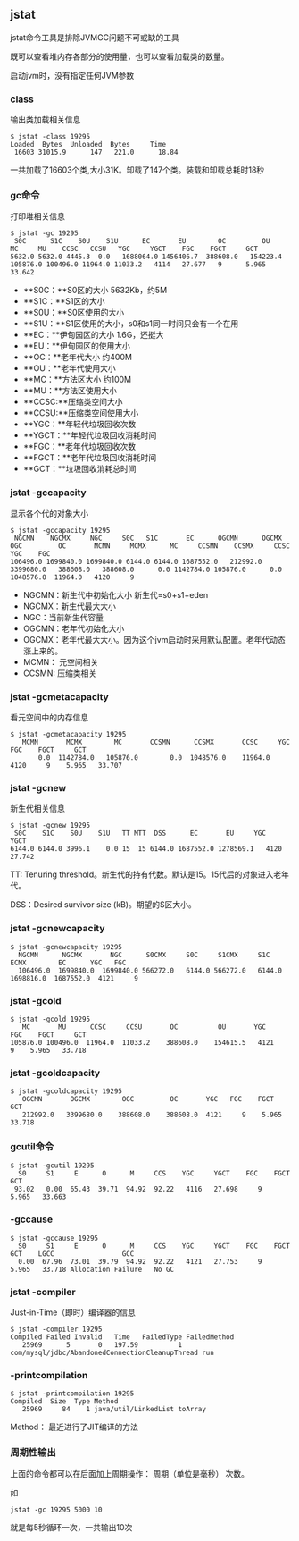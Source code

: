 ## jstat

jstat命令工具是排除JVMGC问题不可或缺的工具

 既可以查看堆内存各部分的使用量，也可以查看加载类的数量。

启动jvm时，没有指定任何JVM参数

### class

输出类加载相关信息

```
$ jstat -class 19295
Loaded  Bytes  Unloaded  Bytes     Time
 16603 31015.9      147   221.0      18.84

```

一共加载了16603个类,大小31K。卸载了147个类。装载和卸载总耗时18秒

### gc命令

打印堆相关信息

```
$ jstat -gc 19295
 S0C      S1C    S0U    S1U      EC       EU        OC         OU       MC     MU    CCSC   CCSU   YGC     YGCT    FGC    FGCT     GCT
5632.0 5632.0 4445.3  0.0   1688064.0 1456406.7  388608.0   154223.4  105876.0 100496.0 11964.0 11033.2   4114   27.677   9      5.965   33.642
```

- **S0C：**S0区的大小   5632Kb，约5M
- **S1C：**S1区的大小
- **S0U：**S0区使用的大小
- **S1U：**S1区使用的大小，s0和s1同一时间只会有一个在用
- **EC：**伊甸园区的大小    1.6G，还挺大
- **EU：**伊甸园区的使用大小
- **OC：**老年代大小     约400M
- **OU：**老年代使用大小
- **MC：**方法区大小    约100M
- **MU：**方法区使用大小
- **CCSC:**压缩类空间大小
- **CCSU:**压缩类空间使用大小
- **YGC：**年轻代垃圾回收次数
- **YGCT：**年轻代垃圾回收消耗时间
- **FGC：**老年代垃圾回收次数
- **FGCT：**老年代垃圾回收消耗时间
- **GCT：**垃圾回收消耗总时间



### jstat -gccapacity

显示各个代的对象大小

```
$ jstat -gccapacity 19295
 NGCMN    NGCMX     NGC     S0C   S1C       EC      OGCMN      OGCMX       OGC         OC       MCMN     MCMX      MC     CCSMN    CCSMX     CCSC    YGC    FGC
106496.0 1699840.0 1699840.0 6144.0 6144.0 1687552.0   212992.0  3399680.0   388608.0   388608.0      0.0 1142784.0 105876.0      0.0 1048576.0  11964.0   4120     9

```



- NGCMN：新生代中初始化大小  新生代=s0+s1+eden
- NGCMX：新生代最大大小
- NGC：当前新生代容量
- OGCMN：老年代初始化大小
- OGCMX：老年代最大大小。因为这个jvm启动时采用默认配置。老年代动态涨上来的。
- MCMN： 元空间相关
- CCSMN: 压缩类相关



### jstat -gcmetacapacity

看元空间中的内存信息

```
$ jstat -gcmetacapacity 19295
   MCMN       MCMX        MC       CCSMN      CCSMX       CCSC     YGC   FGC    FGCT     GCT
       0.0  1142784.0   105876.0        0.0  1048576.0    11964.0  4120     9    5.965   33.707
```



### jstat -gcnew

新生代相关信息

```
$ jstat -gcnew 19295
 S0C    S1C    S0U    S1U   TT MTT  DSS      EC       EU     YGC     YGCT
6144.0 6144.0 3996.1    0.0 15  15 6144.0 1687552.0 1278569.1   4120   27.742
```

TT: Tenuring threshold。新生代的持有代数。默认是15。15代后的对象进入老年代。

DSS：Desired survivor size (kB)。期望的S区大小。



### jstat -gcnewcapacity

```
$ jstat -gcnewcapacity 19295
  NGCMN      NGCMX       NGC      S0CMX     S0C     S1CMX     S1C       ECMX        EC      YGC   FGC
  106496.0  1699840.0  1699840.0 566272.0   6144.0 566272.0   6144.0  1698816.0  1687552.0  4121     9
```



### jstat -gcold

```
$ jstat -gcold 19295
   MC       MU      CCSC     CCSU       OC          OU       YGC    FGC    FGCT     GCT
105876.0 100496.0  11964.0  11033.2    388608.0    154615.5   4121     9    5.965   33.718

```



### jstat -gcoldcapacity

```
$ jstat -gcoldcapacity 19295
   OGCMN       OGCMX        OGC         OC       YGC   FGC    FGCT     GCT
   212992.0   3399680.0    388608.0    388608.0  4121     9    5.965   33.718
```





### gcutil命令

```
$ jstat -gcutil 19295
  S0     S1     E      O      M     CCS    YGC     YGCT    FGC    FGCT     GCT
 93.02   0.00  65.43  39.71  94.92  92.22   4116   27.698     9    5.965   33.663
```



### -gccause

```
$ jstat -gccause 19295
  S0     S1     E      O      M     CCS    YGC     YGCT    FGC    FGCT     GCT    LGCC                 GCC
  0.00  67.96  73.01  39.79  94.92  92.22   4121   27.753     9    5.965   33.718 Allocation Failure   No GC
```



### jstat -compiler

Just-in-Time（即时）编译器的信息

```
$ jstat -compiler 19295
Compiled Failed Invalid   Time   FailedType FailedMethod
   25969      5       0   197.59          1 com/mysql/jdbc/AbandonedConnectionCleanupThread run
```



### -printcompilation

```
$ jstat -printcompilation 19295
Compiled  Size  Type Method
   25969     84    1 java/util/LinkedList toArray
```

Method： 最近进行了JIT编译的方法

### 周期性输出

上面的命令都可以在后面加上周期操作： 周期（单位是毫秒） 次数。

如

```
jstat -gc 19295 5000 10
```

就是每5秒循环一次，一共输出10次